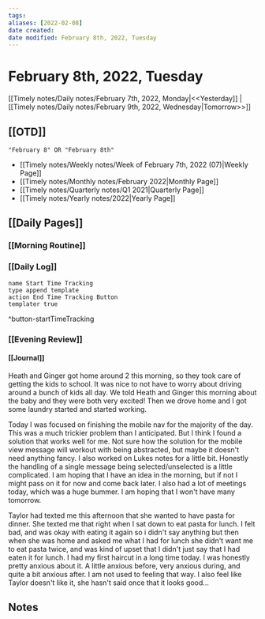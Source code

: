```yaml
---
tags:
aliases: [2022-02-08]
date created:
date modified: February 8th, 2022, Tuesday
---
```


# February 8th, 2022, Tuesday

[[Timely notes/Daily notes/February 7th, 2022, Monday|<<Yesterday]] | [[Timely notes/Daily notes/February 9th, 2022, Wednesday|Tomorrow>>]]

## [[OTD]]

```query
"February 8" OR "February 8th"
```
- [[Timely notes/Weekly notes/Week of February 7th, 2022 (07)|Weekly Page]]
- [[Timely notes/Monthly notes/February 2022|Monthly Page]]
- [[Timely notes/Quarterly notes/Q1 2021|Quarterly Page]]
- [[Timely notes/Yearly notes/2022|Yearly Page]]

## [[Daily Pages]]

### [[Morning Routine]]

### [[Daily Log]]

```button
name Start Time Tracking
type append template
action End Time Tracking Button
templater true
```
^button-startTimeTracking

### [[Evening Review]]

#### [[Journal]]

Heath and Ginger got home around 2 this morning, so they took care of getting the kids to school. It was nice to not have to worry about driving around a bunch of kids all day. We told Heath and Ginger this morning about the baby and they were both very excited! Then we drove home and I got some laundry started and started working.

Today I was focused on finishing the mobile nav for the majority of the day. This was a much trickier problem than I anticipated. But I think I found a solution that works well for me. Not sure how the solution for the mobile view message will workout with being abstracted, but maybe it doesn't need anything fancy. I also worked on Lukes notes for a little bit. Honestly the handling of a single message being selected/unselected is a little complicated. I am hoping that I have an idea in the morning, but if not I might pass on it for now and come back later. I also had a lot of meetings today, which was a huge bummer. I am hoping that I won't have many tomorrow.

Taylor had texted me this afternoon that she wanted to have pasta for dinner. She texted me that right when I sat down to eat pasta for lunch. I felt bad, and was okay with eating it again so i didn't say anything but then when she was home and asked me what I had for lunch she didn't want me to eat pasta twice, and was kind of upset that I didn't just say that I had eaten it for lunch. I had my first haircut in a long time today. I was honestly pretty anxious about it. A little anxious before, very anxious during, and quite a bit anxious after. I am not used to feeling that way. I also feel like Taylor doesn't like it, she hasn't said once that it looks good…

## Notes
